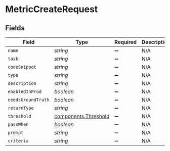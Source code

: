 # MetricCreateRequest


## Fields

| Field                                                        | Type                                                         | Required                                                     | Description                                                  |
| ------------------------------------------------------------ | ------------------------------------------------------------ | ------------------------------------------------------------ | ------------------------------------------------------------ |
| `name`                                                       | *string*                                                     | :heavy_minus_sign:                                           | N/A                                                          |
| `task`                                                       | *string*                                                     | :heavy_minus_sign:                                           | N/A                                                          |
| `codeSnippet`                                                | *string*                                                     | :heavy_minus_sign:                                           | N/A                                                          |
| `type`                                                       | *string*                                                     | :heavy_minus_sign:                                           | N/A                                                          |
| `description`                                                | *string*                                                     | :heavy_minus_sign:                                           | N/A                                                          |
| `enabledInProd`                                              | *boolean*                                                    | :heavy_minus_sign:                                           | N/A                                                          |
| `needsGroundTruth`                                           | *boolean*                                                    | :heavy_minus_sign:                                           | N/A                                                          |
| `returnType`                                                 | *string*                                                     | :heavy_minus_sign:                                           | N/A                                                          |
| `threshold`                                                  | [components.Threshold](../../models/components/threshold.md) | :heavy_minus_sign:                                           | N/A                                                          |
| `passWhen`                                                   | *boolean*                                                    | :heavy_minus_sign:                                           | N/A                                                          |
| `prompt`                                                     | *string*                                                     | :heavy_minus_sign:                                           | N/A                                                          |
| `criteria`                                                   | *string*                                                     | :heavy_minus_sign:                                           | N/A                                                          |